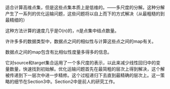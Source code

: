 适合计算高维点集，但是这些点集本质上是低维的。——多尺度的分解。这种分解产生了一系列的优化运输问题，这些问题将以自上而下的方式解决（从最粗糙的到最精细的）

这种方法计算的速度几乎是O(n)的，n是点集中结点数量。



许许多多的数据类型中，数据点之间的相似性与计算这些点之间的map有关。

数据点之间的map包含有比相似性度量多得多的信息。

它对source和target集合运用了一个多尺度的表示，以此来减少线性回归中的变量数量，快速找到初始解。优化运输问题首先在最简粗的层次上得到解决，这个解被传递到下一层次中进一步精修。这个过程递归下去直到最精确的层次上。这一策略的细节在Section3中。Section2中是前人的研究工作。